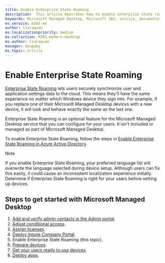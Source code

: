 ```yaml
---
title: Enable Enterprise State Roaming
description:  This article describes how to enable enterprise state roaming
keywords: Microsoft Managed Desktop, Microsoft 365, service, documentation
ms.service: m365-md
author: tiaraquan
ms.localizationpriority: medium
ms.collection: M365-modern-desktop
ms.author: tiaraquan
manager: dougeby
ms.topic: article
---
```


# Enable Enterprise State Roaming

[Enterprise State Roaming](/azure/active-directory/devices/enterprise-state-roaming-overview) lets users securely synchronize user and application settings data to the cloud. This means they'll have the same experience no matter which Windows device they sign into. For example, if you replace one of their Microsoft Managed Desktop devices with a new device, it will look and behave exactly the same as the last one.

Enterprise State Roaming is an optional feature for the Microsoft Managed Desktop service that you can configure for your users. It isn't included or managed as part of Microsoft Managed Desktop.

To enable Enterprise State Roaming, follow the steps in [Enable Enterprise State Roaming in Azure Active Directory](/azure/active-directory/devices/enterprise-state-roaming-enable).

>[!NOTE]
>If you enable Enterprise State Roaming, your preferred language list will overwrite the language selected during device setup. Although users can fix this easily, it could cause an inconsistent localization experience initially. Determine if Enterprise State Roaming is right for your users before setting up devices.

## Steps to get started with Microsoft Managed Desktop

1. [Add and verify admin contacts in the Admin portal](add-admin-contacts.md).
2. [Adjust conditional access](conditional-access.md).
3. [Assign licenses](assign-licenses.md).
4. [Deploy Intune Company Portal](company-portal.md).
5. Enable Enterprise State Roaming (this topic).
6. [Prepare devices](prepare-devices.md).
7. [Get your users ready to use devices](get-started-devices.md).
8. [Deploy apps](deploy-apps.md).
